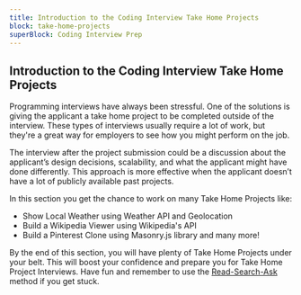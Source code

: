 ```yaml
---
title: Introduction to the Coding Interview Take Home Projects
block: take-home-projects
superBlock: Coding Interview Prep
---
```


## Introduction to the Coding Interview Take Home Projects

Programming interviews have always been stressful. One of the solutions is giving the applicant a take home project to be completed outside of the interview. These types of interviews usually require a lot of work, but they're a great way for employers to see how you might perform on the job.

The interview after the project submission could be a discussion about the applicant’s design decisions, scalability, and what the applicant might have done differently. This approach is more effective when the applicant doesn’t have a lot of publicly available past projects.

In this section you get the chance to work on many Take Home Projects like:

- Show Local Weather using Weather API and Geolocation
- Build a Wikipedia Viewer using Wikipedia's API
- Build a Pinterest Clone using Masonry.js library
  and many more!

By the end of this section, you will have plenty of Take Home Projects under your belt. This will boost your confidence and prepare you for Take Home Project Interviews. Have fun and remember to use the [Read-Search-Ask](https://forum.freecodecamp.org/t/how-to-get-help-when-you-are-stuck/19514) method if you get stuck.
